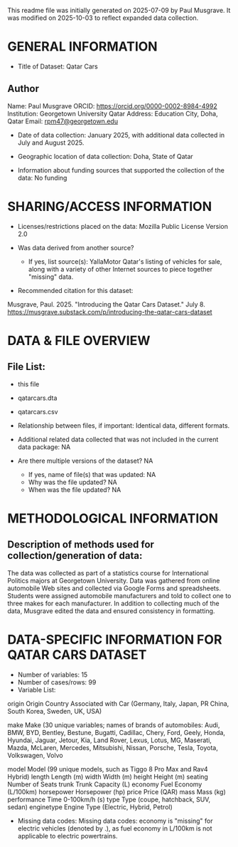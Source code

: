This readme file was initially generated on 2025-07-09 by Paul Musgrave. It was modified on 2025-10-03 to reflect expanded data collection.

# GENERAL INFORMATION

* Title of Dataset: Qatar Cars
## Author
Name: Paul Musgrave
ORCID: https://orcid.org/0000-0002-8984-4992
Institution: Georgetown University Qatar
Address: Education City, Doha, Qatar
Email: rpm47@georgetown.edu

* Date of data collection: January 2025, with additional data collected in July and August 2025.

* Geographic location of data collection: Doha, State of Qatar

* Information about funding sources that supported the collection of the data: No funding 


# SHARING/ACCESS INFORMATION

* Licenses/restrictions placed on the data: Mozilla Public License Version 2.0

* Was data derived from another source?
	* If yes, list source(s): YallaMotor Qatar's listing of vehicles for sale, along with a variety of other Internet sources to piece together "missing" data.

* Recommended citation for this dataset: 

Musgrave, Paul. 2025. "Introducing the Qatar Cars Dataset." July 8. https://musgrave.substack.com/p/introducing-the-qatar-cars-dataset


# DATA & FILE OVERVIEW

## File List: 

* this file
* qatarcars.dta
* qatarcars.csv

* Relationship between files, if important: Identical data, different formats.
* Additional related data collected that was not included in the current data package: NA
* Are there multiple versions of the dataset? NA
	* If yes, name of file(s) that was updated: NA
	* Why was the file updated? NA
	* When was the file updated? NA


# METHODOLOGICAL INFORMATION

## Description of methods used for collection/generation of data: 

The data was collected as part of a statistics course for International Politics majors at Georgetown University. Data was gathered from online automobile Web sites and collected via Google Forms and spreadsheets. Students were assigned automobile manufacturers and told to collect one to three makes for each manufacturer. In addition to collecting much of the data, Musgrave edited the data and ensured consistency in formatting.


# DATA-SPECIFIC INFORMATION FOR QATAR CARS DATASET

* Number of variables: 15
* Number of cases/rows: 99
* Variable List: 

origin          Origin Country Associated with Car (Germany, Italy, Japan, PR China, South Korea, Sweden, UK, USA)

make            Make (30 unique variables; names of brands of automobiles: Audi, BMW, BYD, Bentley, Bestune, Bugatti, Cadillac, Chery, Ford, Geely, Honda, Hyundai, Jaguar, Jetour, Kia, Land Rover, Lexus, Lotus, MG, Maserati, Mazda, McLaren, Mercedes, Mitsubishi, Nissan, Porsche, Tesla, Toyota, Volkswagen, Volvo

model           Model (99 unique models, such as Tiggo 8 Pro Max and Rav4 Hybrid)
length          Length (m)
width           Width (m)
height          Height (m)
seating         Number of Seats
trunk           Trunk Capacity (L)
economy         Fuel Economy (L/100km)
horsepower      Horsepower (hp)
price           Price (QAR)
mass            Mass (kg)
performance     Time 0-100km/h (s)
type            Type (coupe, hatchback, SUV, sedan)
enginetype      Engine Type (Electric, Hybrid, Petrol)


* Missing data codes: Missing data codes: economy is "missing" for electric vehicles (denoted by .), as fuel economy in L/100km is not applicable to electric powertrains.
